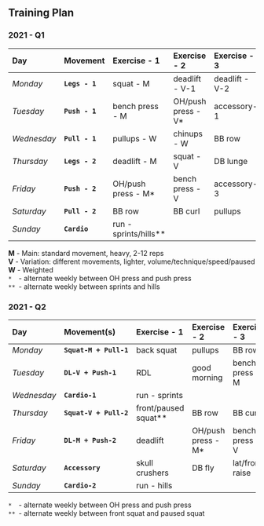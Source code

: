 ## Training Plan


### 2021 - Q1

| Day         | Movement       | Exercise - 1          | Exercise - 2          | Exercise - 3    | Exercise - 4    |
| :---------- | :------------- | :-------------------- | :-------------------- | :-------------- | :-------------- |
| *Monday*    | **`Legs - 1`** | squat - M             | deadlift - V-1        | deadlift - V-2  | DB lunge        |
| *Tuesday*   | **`Push - 1`** | bench press - M       | OH/push press - V*    | accessory-1     | accessory-2     |
| *Wednesday* | **`Pull - 1`** | pullups - W           | chinups - W           | BB row          | DB curl         |
| *Thursday*  | **`Legs - 2`** | deadlift - M          | squat - V             | DB lunge        |                 |
| *Friday*    | **`Push - 2`** | OH/push press - M*    | bench press - V       | accessory-3     | accessory-4     |
| *Saturday*  | **`Pull - 2`** | BB row                | BB curl               | pullups         | chinups         |
| *Sunday*    | **`Cardio  `** | run - sprints/hills** |                       |                 |                 |


**M** - Main: standard movement, heavy, 2-12 reps  
**V** - Variation: different movements, lighter, volume/technique/speed/paused  
**W** - Weighted  
`* ` - alternate weekly between OH press and push press  
`**` - alternate weekly between sprints and hills


### 2021 - Q2

| Day         | Movement(s)            | Exercise - 1          | Exercise - 2          | Exercise - 3     | Exercise - 4       |
| :---------- | :--------------------- | :-------------------- | :-------------------- | :--------------- | :----------------- |
| *Monday*    | **`Squat-M + Pull-1`** | back squat            | pullups               | BB row           | DB curl            |
| *Tuesday*   | **`DL-V + Push-1   `** | RDL                   | good morning          | bench press - M  | OH/push press - V* |
| *Wednesday* | **`Cardio-1        `** | run - sprints         |                       |                  |                    |
| *Thursday*  | **`Squat-V + Pull-2`** | front/paused squat**  | BB row                | BB curl          | chinups            |
| *Friday*    | **`DL-M + Push-2   `** | deadlift              | OH/push press - M*    | bench press - V  | dips               |
| *Saturday*  | **`Accessory       `** | skull crushers        | DB fly                | lat/front raise  |                    |
| *Sunday*    | **`Cardio-2        `** | run - hills           |                       |                  |                    |


`* ` - alternate weekly between OH press and push press  
`**` - alternate weekly between front squat and paused squat

